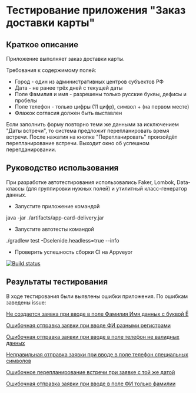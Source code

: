 # Тестирование приложения "Заказ доставки карты"
## Краткое описание
Приложение  выполняет заказ доставки карты. 

Требования к содержимому полей:
* Город - один из административных центров субъектов РФ
* Дата - не ранее трёх дней с текущей даты
* Поле Фамилия и имя - разрешены только русские буквы, дефисы и пробелы
* Поле телефон - только цифры (11 цифр), символ + (на первом месте)
* Флажок согласия должен быть выставлен

 Если заполнить форму повторно теми же данными за исключением "Даты встречи", то система предложит перепланировать время встречи.
 После нажатия на кнопке "Перепланировать" произойдёт перепланирование встречи.
 Выходит окно об успешном перепданировании.
## Руководство использования
При разработке автотестирования использовались Faker, Lombok, Data-классы (для группировки нужных полей) и утилитный класс-генератор данных.
* Запустите приложение командой 

java -jar ./artifacts/app-card-delivery.jar
* Запустите автотесты командой

./gradlew test -Dselenide.headless=true --info

* Проверить успешность сборки CI на Appveyor


[![Build status](https://ci.appveyor.com/api/projects/status/ht1fpabgknw8fc5n/branch/master?svg=true)](https://ci.appveyor.com/project/leonnika/aqa-hw5-faker/branch/master)

## Результаты тестирования
В ходе тестирования были выявлены ошибки приложения. По ошибкам заведены issue:

[Не создается заявка при вводе в поле Фамилия Имя данных с буквой Ё ](https://github.com/leonnika/aqa-hw5-faker/issues/1)

[Ошибочная отправка заявки при вводе ФИ разными регистрами](https://github.com/leonnika/aqa-hw5-faker/issues/2)

[Ошибочная отправка заявки при вводе в поле телефон не валидных данных](https://github.com/leonnika/aqa-hw5-faker/issues/3)

[Неправильная отправка заявки при вводе в поле телефон специальных символов](https://github.com/leonnika/aqa-hw5-faker/issues/4)


[Ошибочное перепланирование встречи при заявке с той же датой](https://github.com/leonnika/aqa-hw5-faker/issues/5)

[Ошибочная отправка заявки при вводе в поле ФИ только фамилии](https://github.com/leonnika/aqa-hw5-faker/issues/6)

